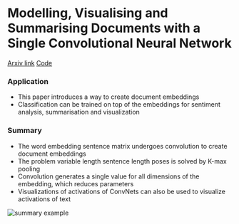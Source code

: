 # Modelling, Visualising and Summarising Documents with a Single Convolutional Neural Network

[Arxiv link](http://arxiv.org/pdf/1406.3830v1.pdf) [Code](https://github.com/mdenil/txtnets)

### Application
* This paper introduces a way to create document embeddings
* Classification can be trained on top of the embeddings for sentiment analysis, summarisation and visualization

### Summary
* The word embedding sentence matrix undergoes convolution to create document embeddings
* The problem variable length sentence length poses is solved by K-max pooling
* Convolution generates a single value for all dimensions of the embedding, which reduces parameters
* Visualizations of activations of ConvNets can also be used to visualize activations of text

![summary example](http://s32.postimg.org/t9o56tmth/Screen_Shot_2016_05_11_at_9_13_17_PM.png)